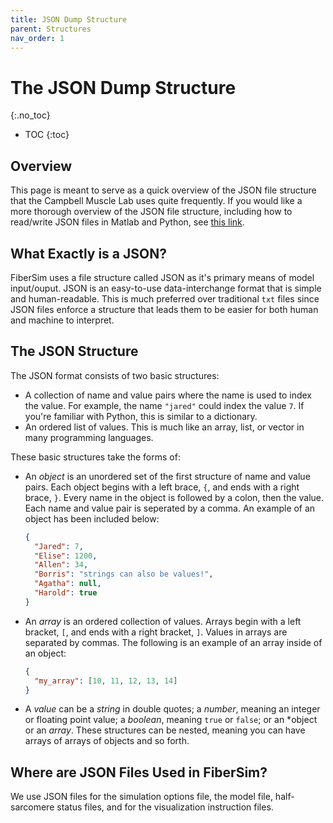 ```yaml
---
title: JSON Dump Structure
parent: Structures
nav_order: 1
---
```


# The JSON Dump Structure
{:.no_toc}

* TOC
{:toc}

## Overview

This page is meant to serve as a quick overview of the JSON file structure that the Campbell Muscle Lab uses quite frequently. If you would like a more thorough overview of the JSON file structure, including how to read/write JSON files in Matlab and Python, see [this link](https://campbell-muscle-lab.github.io/howtos_json).

## What Exactly is a JSON?

FiberSim uses a file structure called JSON as it's primary means of model input/ouput. JSON is an easy-to-use data-interchange format that is simple and human-readable. This is much preferred over traditional `txt` files since JSON files enforce a structure that leads them to be easier for both human and machine to interpret.

## The JSON Structure

The JSON format consists of two basic structures:
  + A collection of name and value pairs where the name is used to index the value. For example, the name `"jared"` could index the value `7`. If you're familiar with Python, this is similar to a dictionary.
  + An ordered list of values. This is much like an array, list, or vector in many programming languages.

These basic structures take the forms of:

  + An *object* is an unordered set of the first structure of name and value pairs. Each object begins with a left brace, `{`, and ends with a right brace, `}`. Every name in the object is followed by a colon, then the value. Each name and value pair is seperated by a comma. An example of an object has been included below:
      ```json
      {
        "Jared": 7,
        "Elise": 1200,
        "Allen": 34,
        "Borris": "strings can also be values!",
        "Agatha": null,
        "Harold": true
      }
      ```
  + An *array* is an ordered collection of values. Arrays begin with a left bracket, `[`, and ends with a right bracket, `]`. Values in arrays are separated by commas. The following is an example of an array inside of an object:
      ```json
      {
        "my_array": [10, 11, 12, 13, 14]
      }
      ```
  + A *value* can be a *string* in double quotes; a *number*, meaning an integer or floating point value; a *boolean*, meaning `true` or `false`; or an *object or an *array*. These structures can be nested, meaning you can have arrays of arrays of objects and so forth.

## Where are JSON Files Used in FiberSim?

We use JSON files for the simulation options file, the model file, half-sarcomere status files, and for the visualization instruction files.